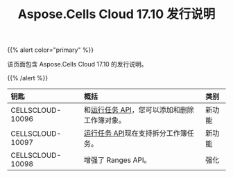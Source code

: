 ﻿---
title: Aspose.Cells Cloud 17.10 发行说明
second_title: Aspose.Cells Cloud Documen
type: docs
url: /zh/aspose-cells-cloud-17-10-release-notes/
aliases: [/aspose-cells-for-cloud-17-10-release-notes/]
description: Aspose.Cells Cloud 支持Excel 创建、转换、合并、拆分、保护、内部对象操作等
weight: 20
---
{{% alert color="primary" %}} 

该页面包含 Aspose.Cells Cloud 17.10 的发行说明。

{{% /alert %}} 

|**钥匙**|**概括**|**类别**|
|:- |:- |:- |
|CELLSCLOUD-10096|和[运行任务 API](https://apireference.aspose.cloud/cells/#!/CellsTask/CellsTask_PostRunTask)，您可以添加和删除工作簿对象。|新功能|
|CELLSCLOUD-10097|[运行任务 API](https://apireference.aspose.cloud/cells/#!/CellsTask/CellsTask_PostRunTask)现在支持拆分工作簿任务。|新功能|
|CELLSCLOUD-10098|增强了 Ranges API。|强化|

